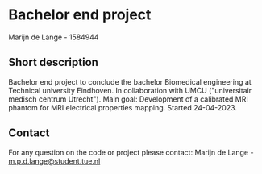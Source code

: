 # Bachelor end project
Marijn de Lange - 1584944

## Short description
Bachelor end project to conclude the bachelor Biomedical engineering at Technical university Eindhoven. 
In collaboration with UMCU ("universitair medisch centrum Utrecht"). Main goal: Development of a calibrated MRI phantom for MRI electrical properties mapping.
Started 24-04-2023. 

## Contact
For any question on the code or project please contact:
Marijn de Lange - m.p.d.lange@student.tue.nl
